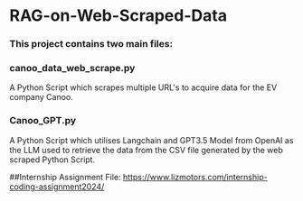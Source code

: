# RAG-on-Web-Scraped-Data
### This project contains two main files:

### canoo_data_web_scrape.py
A Python Script which scrapes multiple URL's to acquire data for the EV company Canoo.

### Canoo_GPT.py
A Python Script which utilises Langchain and GPT3.5 Model from OpenAI as the LLM used to retrieve the data from the CSV file generated by the web scraped Python Script.

##Internship Assignment File:
https://www.lizmotors.com/internship-coding-assignment2024/
